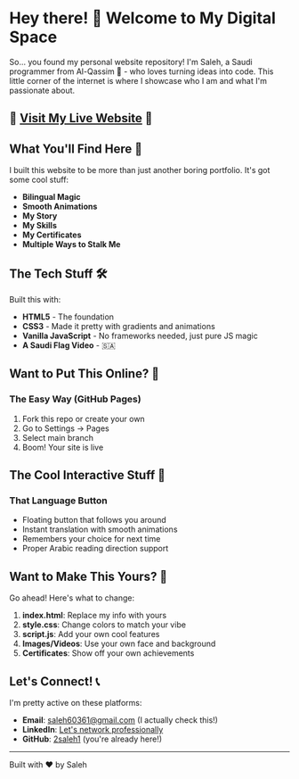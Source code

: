 # Hey there! 👋 Welcome to My Digital Space

So... you found my personal website repository! I'm Saleh, a Saudi programmer from Al-Qassim 🌴 - who loves turning ideas into code. This little corner of the internet is where I showcase who I am and what I'm passionate about.

## 🚀 **[Visit My Live Website](https://2saleh1.github.io/personal-website/)** 🚀

## What You'll Find Here 🌟

I built this website to be more than just another boring portfolio. It's got some cool stuff:

- **Bilingual Magic**
- **Smooth Animations** 
- **My Story**
- **My Skills**
- **My Certificates**
- **Multiple Ways to Stalk Me**

## The Tech Stuff 🛠️

Built this with:
- **HTML5** - The foundation
- **CSS3** - Made it pretty with gradients and animations
- **Vanilla JavaScript** - No frameworks needed, just pure JS magic
- **A Saudi Flag Video** -  🇸🇦


## Want to Put This Online? 🚀

### The Easy Way (GitHub Pages)
1. Fork this repo or create your own
2. Go to Settings → Pages
3. Select main branch
4. Boom! Your site is live


## The Cool Interactive Stuff 🎨

### That Language Button
- Floating button that follows you around 
- Instant translation with smooth animations
- Remembers your choice for next time
- Proper Arabic reading direction support


## Want to Make This Yours? 🔧

Go ahead! Here's what to change:

1. **index.html**: Replace my info with yours 
2. **style.css**: Change colors to match your vibe
3. **script.js**: Add your own cool features
4. **Images/Videos**: Use your own face and background
5. **Certificates**: Show off your own achievements



## Let's Connect! 📞

I'm pretty active on these platforms:
- **Email**: saleh60361@gmail.com (I actually check this!)
- **LinkedIn**: [Let's network professionally](https://www.linkedin.com/in/saleh-al-assaf-95470a349/)
- **GitHub**: [2saleh1](https://github.com/2saleh1) (you're already here!)


---




Built with ❤️ by Saleh
